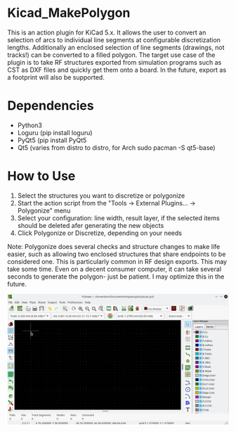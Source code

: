 # Kicad_MakePolygon

This is an action plugin for KiCad 5.x. It allows the user to convert an selection of arcs to individual line segments at configurable discretization lengths. Additionally an enclosed selection of line segments (drawings, not tracks!) can be converted to a filled polygon. The target use case of the plugin is to take RF structures exported from simulation programs such as CST as DXF files and quickly get them onto a board. In the future, export as a footprint will also be supported.

# Dependencies
 - Python3
 - Loguru (pip install loguru)
 - PyQt5 (pip install PyQt5
 - Qt5 (varies from distro to distro, for Arch sudo pacman -S qt5-base)

# How to Use
1. Select the structures you want to discretize or polygonize
2. Start the action script from the "Tools -> External Plugins... -> Polygonize" menu
3. Select your configuration: line width, result layer, if the selected items should be deleted afer generating the new objects
4. Click Polygonize or Discretize, depending on your needs

Note: Polygonize does several checks and structure changes to make life easier, such as allowing two enclosed structures that share endpoints to be considered one. This is particularly common in RF design exports. This may take some time. Even on a decent consumer computer, it can take several seconds to generate the polygon- just be patient. I may optimize this in the future.

![Demo](/Support/demo.gif)
